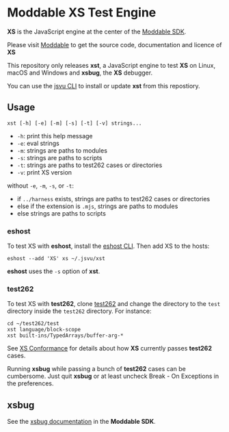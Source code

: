 # Moddable XS Test Engine

**XS** is the JavaScript engine at the center of the [Moddable SDK](https://github.com/Moddable-OpenSource/moddable).

Please visit [Moddable](http://www.moddable.com) to get the source code, documentation and licence of **XS**

This repository only releases **xst**, a JavaScript engine to test **XS** on Linux, macOS and Windows and **xsbug**, the **XS** debugger.

You can use the [jsvu CLI](https://github.com/GoogleChromeLabs/jsvu) to install or update  **xst** from this repostiory.  

## Usage

	xst [-h] [-e] [-m] [-s] [-t] [-v] strings...
	- `-h`: print this help message- `-e`: eval strings- `-m`: strings are paths to modules- `-s`: strings are paths to scripts- `-t`: strings are paths to test262 cases or directories- `-v`: print XS version
	without `-e`, `-m`, `-s`, or `-t`:

- if `../harness` exists, strings are paths to test262 cases or directories 
- else if the extension is `.mjs`, strings are paths to modules- else strings are paths to scripts

### eshost

To test XS with **eshost**, install the [eshost CLI](https://github.com/bterlson/eshost-cli). Then add XS to the hosts:

	eshost --add 'XS' xs ~/.jsvu/xst

**eshost** uses the `-s` option of **xst**.

### test262

To test XS with **test262**, clone [test262](https://github.com/tc39/test262) and change the directory to the `test` directory inside the `test262` directory. For instance:
	
	cd ~/test262/test
	xst language/block-scope
	xst built-ins/TypedArrays/buffer-arg-*

See [XS Conformance](https://github.com/Moddable-OpenSource/moddable/blob/public/documentation/xs/XS%20Conformance.md) for details about how **XS** currently passes **test262** cases.

Running **xsbug** while passing a bunch of **test262** cases can be cumbersome. Just quit **xsbug** or at least uncheck Break - On Exceptions in the preferences.

## xsbug

See the [xsbug documentation](https://github.com/Moddable-OpenSource/moddable/blob/public/documentation/xs/xsbug.md) in the **Moddable SDK**. 
